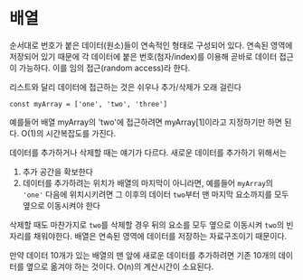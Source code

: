 # 배열

순서대로 번호가 붙은 데이터(원소)들이 연속적인 형태로 구성되어 있다.
연속된 영역에 저장되어 있기 때문에 각 데이터에 붙은 번호(첨자/index)를 이용해 곧바로 데이터 접근이 가능하다. 이를 임의 접근(random access)라 한다.

리스트와 달리 데이터에 접근하는 것은 쉬우나 추가/삭제가 오래 걸린다
  
```const myArray = ['one', 'two', 'three']```

예를들어 배열 myArray의 'two'에 접근하려면 myArray[1]이라고 지정하기만 하면 된다. O(1)의 시간복잡도를 가진다.

데이터를 추가하거나 삭제할 때는 얘기가 다르다. 새로운 데이터를 추가하기 위해서는
  1. 추가 공간을 확보한다
  2. 데이터를 추가하려는 위치가 배열의 마지막이 아니라면, 예를들어 ```myArray```의 ```'one'``` 다음에 위치시키려면 그 이후의 데이터 ```two```부터 맨 마지막 요소까지를 모두 옆으로 이동시켜야 한다

삭제할 때도 마찬가지로 ```two```를 삭제할 경우 뒤의 요소를 모두 옆으로 이동시켜 ```two```의 빈자리를 채워야한다. 배열은 연속된 영역에 데이터를 저장하는 자료구조이기 때문이다.

만약 데이터 10개가 있는 배열의 맨 앞에 새로운 데이터를 추가하려면 기존 10개의 데이터를 옆으로 옮겨야 하는 것이다. O(n)의 계산시간이 소요된다.